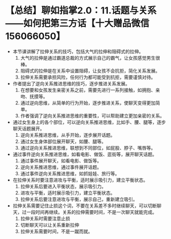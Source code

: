 # 【总结】聊如指掌2.0：11.话题与关系——如何把第三方话【十大赠品微信156066050】

-   本节课讲解了拉伸关系的技巧，包括大气的拉伸和阻碍式的拉伸。
    1.  大气的拉伸是通过霸道总裁的方式展示自己的霸气，让女孩感觉男生很棒。
    2.  阻碍式的拉伸是在关系中设置阻碍，让女孩不会抗拒，简化关系发展。
    3.  拉伸关系需要承担风险，任何行为都可能受到抗拒，需要谨慎对待。
-   作者提出了逆向关系推进思维的技巧，逐步推进关系发展。
    1.  在想要和女孩发生亲密关系之前，需要先进行一系列接触，如拥抱、亲吻、抚摸等。
    2.  通过逆向思维，从简单的行为开始，逐步推进关系，使聊天变得更加简单。
    3.  作者强调了逆向关系推进思维的重要性，可以帮助建立更加亲密的关系。
-   通过女生身上的各个部位，可以逆向关系推进思维，比如手、腰、腿等，逐步聊天话题展开。
    1.  逆向关系推进思维，从手开始，逐步展开话题。
    2.  通过女生身体部位展开聊天，如腰、腿等。
    3.  通过逆向关系推进思维，联想到不同部位，如屁股、脖子、嘴唇等。
-   通过事件逆向关系推进思维，如看电影、做饭、逛街等，展开聊天话题。
    1.  通过事件展开聊天，如看电影、做饭等。
    2.  逆向关系推进思维，通过事件展开话题。
    3.  通过事件逆向关系推进思维，如抓娃娃、旅行等。
-   在拉伸关系时要注意进攻与平衡，适时展示吸引力，建立平衡状态。
    1.  拉伸关系后要进入平衡状态，展示吸引力。
    2.  进攻与平衡，适时展示吸引力，建立平衡状态。
    3.  拉伸关系后要注意进攻与平衡，展示自己，重新建立吸引。
-   拉伸关系需要记住止损这个词，不要在关系差不多时继续聊天，可以切断聊天，过一段时间再继续。关系的拉伸需要时间，不是一次聊天就能完成。
    1.  拉伸关系时需要注意止损
    2.  切断聊天可以让关系重新拉伸
    3.  拉伸关系需要时间，不是一蹴而就。